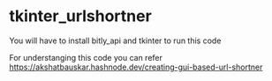 # tkinter_urlshortner

You will have to install bitly_api and tkinter to run this code

For understanging this code you can refer https://akshatbauskar.hashnode.dev/creating-gui-based-url-shortner
